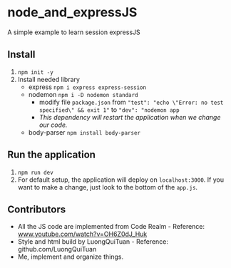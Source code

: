 # node_and_expressJS
A simple example to learn session expressJS
## Install

1. `npm init -y`
2. Install needed library
   - express `npm i express express-session`
   - nodemon `npm i -D nodemon standard` 
     - modify file `package.json` from `"test": "echo \"Error: no test specified\" && exit 1"` to `"dev": "nodemon app`
     - *This dependency will restart the application when we change our code.*
   - body-parser `npm install body-parser`
   

## Run the application
   1. `npm run dev`
   2. For default setup, the application will deploy on `localhost:3000`. If you want to make a change, just look to the bottom of the `app.js`.

## Contributors
- All the JS code are implemented from Code Realm - Reference: www.youtube.com/watch?v=OH6Z0dJ_Huk
- Style and html build by LuongQuiTuan - Reference: github.com/LuongQuiTuan
- Me, implement and organize things.
